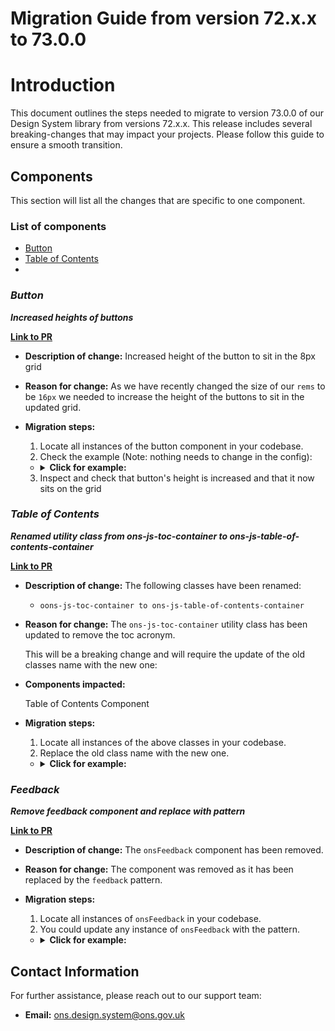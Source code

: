 # Migration Guide from version 72.x.x to 73.0.0

# Introduction

This document outlines the steps needed to migrate to version 73.0.0 of our Design System library from versions 72.x.x. This release includes several breaking-changes that may impact your projects. Please follow this guide to ensure a smooth transition.

## Components

This section will list all the changes that are specific to one component.

### List of components

-   [Button](#button)
-   [Table of Contents](#table-of-contents)
-

### **_Button_**

**_Increased heights of buttons_**

[**Link to PR**](https://github.com/ONSdigital/design-system/pull/3502)

-   **Description of change:** Increased height of the button to sit in the 8px grid
-   **Reason for change:** As we have recently changed the size of our `rems` to be `16px` we needed to increase the height of the buttons to sit in the updated grid.

-   **Migration steps:**

    1. Locate all instances of the button component in your codebase.
    2. Check the example (Note: nothing needs to change in the config):

    -   <details>
         <summary><b>Click for example:</b></summary>

        ```njk
        //OLD
        {% from "components/button/_macro.njk" import onsButton %}
            {{
                onsButton({
                    "text": "Save and continue"
                })
            }}

        //NEW
        {% from "components/button/_macro.njk" import onsButton %}
            {{
                onsButton({
                    "text": "Save and continue"
                })
            }}
        ```

         </details>

    3. Inspect and check that button's height is increased and that it now sits on the grid

### **_Table of Contents_**

**_Renamed utility class from ons-js-toc-container to ons-js-table-of-contents-container_**

[**Link to PR**](https://github.com/ONSdigital/design-system/pull/3650)

-   **Description of change:** The following classes have been renamed:

    -   `oons-js-toc-container to ons-js-table-of-contents-container`

-   **Reason for change:** The `ons-js-toc-container` utility class has been updated to remove the toc acronym.

    This will be a breaking change and will require the update of the old classes name with the new one:

-   **Components impacted:**

    Table of Contents Component

-   **Migration steps:**

    1. Locate all instances of the above classes in your codebase.
    2. Replace the old class name with the new one.

    -   <details>
        <summary><b>Click for example:</b></summary>

        ```html
        OLD
        <div class="ons-grid ons-js-toc-container"></div>

        NEW
        <div class="ons-grid ons-js-table-of-contents-container"></div>
        ```

        </details>

### **_Feedback_**

**_Remove feedback component and replace with pattern_**

[**Link to PR**](https://github.com/ONSdigital/design-system/pull/3572)

-   **Description of change:** The `onsFeedback` component has been removed.
-   **Reason for change:** The component was removed as it has been replaced by the `feedback` pattern.
-   **Migration steps:**

    1. Locate all instances of `onsFeedback` in your codebase.
    2. You could update any instance of `onsFeedback` with the pattern.

    -   <details>
        <summary><b>Click for example:</b></summary>

        ```njk
        OLD
            {% from "components/feedback/_macro.njk" import onsFeedback %}
            <div class="ons-grid">
                <div class="ons-grid__col ons-col-8@m">
                    {{
                        onsFeedback({
                            "heading": "What do you think about this service?",
                            "headingClasses": 'test',
                            "content": "Your comments will help us make improvements",
                            "linkUrl": "#0",
                            "linkText": "Give feedback"
                        })
                    }}
                </div>
            </div>

        NEW
            {% from "components/radios/_macro.njk" import onsRadios %}
            {% from "components/textarea/_macro.njk" import onsTextarea %}
            {% from "components/button/_macro.njk" import onsButton %}
            {% from "components/panel/_macro.njk" import onsPanel %}
            {% from "components/question/_macro.njk" import onsQuestion %}
            {%
                set pageConfig = {
                    "header": {
                        "title": "Survey title"
                    },
                    "footer": {}
                }
            %}
            {% block main %}
                <h1>Give feedback about this service</h1>

                {%
                    call onsQuestion ({
                    "variant": "success",
                        "id": "survey-success",
                        "iconType": "check",
                        "iconSize": "xl",
                        "classes": "ons-u-mb-m"
                    })
                %}
                    <h1>Thank you for completing the survey</h1>
                    <p>Your answers have been submitted</p>
                {% endcall %}
                <div class="ons-feedback">
                    <h2>Give feedback about this service</h2>

                    <form action="#0">
                        {{
                            onsRadios({
                                "legend": "Select what your feedback is about",
                                "name": "feedback-type",
                                "radios": [
                                    {
                                        "id": "questions-example-feedback-form",
                                        "label": {
                                            "text": "The questions",
                                            "description": "For example, questions not clear, answer options not relevant"
                                        },
                                        "value": "questions",
                                        "other": {
                                            "otherType": "select",
                                            "id": "other-select-feedback-form",
                                            "classes": "ons-input--block",
                                            "name": "topic",
                                            "label": {
                                                "text": "Question topic"
                                            },
                                            "options": [
                                                {
                                                    "value": "",
                                                    "text": "Select an option",
                                                    "disabled": true,
                                                    "selected": true
                                                },
                                                {
                                                    "value": "general",
                                                    "text": "General"
                                                },
                                                {
                                                    "value": "people-who-live-here",
                                                    "text": "People who live here"
                                                },
                                                {
                                                    "value": "visitors",
                                                    "text": "Visitors"
                                                },
                                                {
                                                    "value": "household-accommodation",
                                                    "text": "Household and accommodation"
                                                },
                                                {
                                                    "value": "personal-details",
                                                    "text": "Personal details"
                                                },
                                                {
                                                    "value": "health",
                                                    "text": "Health"
                                                },
                                                {
                                                    "value": "qualifications",
                                                    "text": "Qualifications"
                                                },
                                                {
                                                    "value": "employment",
                                                    "text": "Employment"
                                                }
                                            ]
                                        }
                                    },
                                    {
                                        "id": "design-example-feedback-form",
                                        "label": {
                                            "text": "Page design and structure"
                                        },
                                        "value": "design"
                                    },
                                    {
                                        "id": "general-example-feedback-form",
                                        "label": {
                                            "text": "General feedback about this service"
                                        },
                                        "value": "general"
                                    }
                                ]
                            })
                        }}
                        {{
                            onsTextarea({
                                "id": "feedback-textarea-example-feedback-form",
                                "name": "feedback-text",
                                "label": {
                                    "text": "Enter your feedback",
                                    "description": "Do not include confidential information, such as your contact details"
                                },
                                "charCheckLimit": {
                                    "limit": 1000,
                                    "charCountSingular": "You have {x} character remaining",
                                    "charCountPlural": "You have {x} characters remaining"
                                }
                            })
                        }}
                        {{
                            onsButton({
                                "text": "Send feedback",
                                "classes": "ons-u-mt-m"
                            })
                        }}
                    </form>
                </div>
            {% endblock %}
        ```

        </details>

## Contact Information

For further assistance, please reach out to our support team:

-   **Email:** ons.design.system@ons.gov.uk
